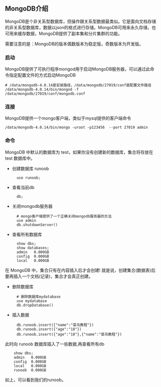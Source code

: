 ## MongoDB介绍 ##
MongoDB是个非关系型数据库，但操作跟关系型数据最类似。它是面向文档存储的非关系型数据库，数据以json的格式进行存储。MongoDB可用来永久存储，也可用来缓存数据，MongoDB提供了副本集和分片集群的功能。

需要注意的是：MongoDB的版本偶数版本为稳定版，奇数版本为开发版。

### 启动 ###
MongoDB提供了可执行程序mongod用于启动MongoDB服务器，可以通过此命令指定配置文件的方式启动MongoDB

    # /data/mongodb-4.0.14是安装路径，/data/mongodb/27019/conf是配置文件路径
    /data/mongodb-4.0.14/bin/mongod -f /data/mongodb/27019/conf/mongodb.conf

### 连接 ###
MongoDB提供一个mongo客户端，类似于mysql提供的客户端命令

    /data/mongodb-4.0.14/bin/mongo -uroot -p123456  --port 27019 admin

### 命令 ###
MongoDB 中默认的数据库为 test，如果你没有创建新的数据库，集合将存放在 test 数据库中。

- 创建数据库 runoob

		use runoob;

- 查看当前db

		db;

- 关闭mongodb服务器
        
        # mongo客户端提供了一个正确关闭mongodb服务器的方法
        use admin
        db.shutdownServer()

- 查看所有数据库

		show dbs;
        show databases;
		admin   0.000GB
		config  0.000GB
		local   0.000GB

在 MongoDB 中，集合只有在内容插入后才会创建! 就是说，创建集合(数据表)后要再插入一个文档(记录)，集合才会真正创建。

- 删除数据库

        # 删除数据库mydatabase
        use mydatabase
        db.dropDatabase()

- 插入数据

		db.runoob.insert({"name":"菜鸟教程"})
		db.runoob.insert({"age":"18"})
		db.runoob.insert({"age":"18"},{"name":"菜鸟教程"})

此时向 runoob 数据库插入了一些数据,再查看所有db

		show dbs;
		admin   0.000GB
		config  0.000GB
		local   0.000GB
		runoob  0.000GB

如上，可以看到我们的runoob。

